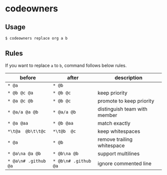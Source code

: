 # codeowners

## Usage

```console
$ codeowners replace org a b
```

## Rules

If you want to replace `a` to `b`, command follows below rules.

|before|after|description|
|-|-|-|
|`* @a`|`* @b`||
|`* @b @c @a`|`* @b @c`|keep priority|
|`* @a @c @b`|`* @b @c`|promote to keep priority|
|`* @a/a @a @b`|`* @a/a @b`|distinguish team with member|
|`* @a @aa`|`* @b @aa`|match exactly|
|`*\t@a  @b\t\t@c`|`*\t@b  @c`|keep whitespaces|
|`* @a `|`* @b`|remove trailing whitespace|
|`* @a\na @a @b`|`* @b\na @b`|support multilines|
|`* @a\n# .github @a`|`* @b\n# .github @a`|ignore commented line|
